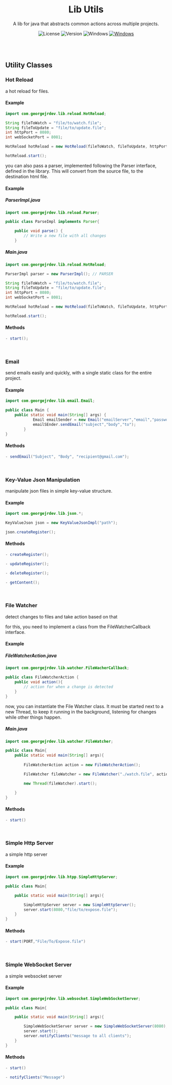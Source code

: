 <div id="title" align="center">
  <h1>Lib Utils</h1>
  <p>A lib for java that abstracts common actions across multiple projects.</p>
</div>

<div id="badges" align="center">
  
![License](https://img.shields.io/github/license/georgejrdev/Lib-Utils.svg)
![Version](https://img.shields.io/badge/version-1.1.0-53918E.svg)
![Windows](https://img.shields.io/badge/made%20for-java-AD6845.svg)
<a href="https://github.com/georgejrdev/Lib-Utils/raw/main/build/Lib-Utils-1.1.0.jar">![Windows](https://img.shields.io/badge/download-lib-AA155E.svg)</a>

</div>

<br>
<br>

## Utility Classes

### Hot Reload
a hot reload for files.

#### Example

```java
import com.georgejrdev.lib.reload.HotReload;

String fileToWatch = "file/to/watch.file";
String fileToUpdate = "file/to/update.file";
int httpPort = 8080;
int webSocketPort = 8081;

HotReload hotReload = new HotReload(fileToWatch, fileToUpdate, httpPort, webSocketPort);

hotReload.start();
```

you can also pass a parser, implemented following the Parser interface, defined in the library. This will convert from the source file, to the destination html file.

#### Example

##### ParserImpl.java
```java
import com.georgejrdev.lib.reload.Parser;

public class ParseImpl implements Parser{

    public void parse() {  
        // Write a new file with all changes
    }
```

##### Main.java

```java
import com.georgejrdev.lib.reload.HotReload;

ParserImpl parser = new ParserImpl(); // PARSER

String fileToWatch = "file/to/watch.file";
String fileToUpdate = "file/to/update.file";
int httpPort = 8080;
int webSocketPort = 8081;

HotReload hotReload = new HotReload(fileToWatch, fileToUpdate, httpPort, webSocketPort, parser); // <- PARSER

hotReload.start();
```

#### Methods
```java
- start();
```

<br>

### Email
send emails easily and quickly, with a single static class for the entire project.

#### Example 

```java
import com.georgejrdev.lib.email.Email;

public class Main {
    public static void main(String[] args) {
            Email emailSender = new Email("emailServer","email","password");
            emailSEnder.sendEmail("subject","body","to");
        } 
}
```
#### Methods
```java
- sendEmail("Subject", "Body", "recipient@gmail.com");
```

<br>

### Key-Value Json Manipulation

manipulate json files in simple key-value structure.

#### Example

```java
import com.georgejrdev.lib.json.*;

KeyValueJson json = new KeyValueJsonImpl("path");

json.createRegister();
```

#### Methods
```java
- createRegister();
```
```java
- updateRegister();
```
```java
- deleteRegister();
```
```java
- getContent();
```

<br>

### File Watcher

detect changes to files and take action based on that

for this, you need to implement a class from the FileWatcherCallback interface.

#### Example

##### FileWatcherAction.java

```java
import com.georgejrdev.lib.watcher.FileWacherCallback;

public class FileWatcherAction {
    public void action(){
        // action for when a change is detected
    }
}
```

now, you can instantiate the File Watcher class. It must be started next to a new Thread, to keep it running in the background, listening for changes while other things happen.


##### Main.java
```java
import com.georgejrdev.lib.watcher.FileWatcher;

public class Main{
    public static void main(String[] args){
    
        FileWatcherAction action = new FileWatcherAction();

        FileWatcher fileWatcher = new FileWatcher("./watch.file", action);

        new Thread(fileWatcher).start();

    }
}
```

#### Methods
```java
- start() 
```

<br>

### Simple Http Server

a simple http server

#### Example

```java
import com.georgejrdev.lib.htpp.SimpleHttpServer;

public class Main{

    public static void main(String[] args){

        SimpleHttpServer server = new SimpleHttpServer();
        server.start(8080,"file/to/expose.file");
    }
}
```

#### Methods

```java
- start(PORT,"File/To/Expose.file")
```

<br>

### Simple WebSocket Server

a simple websocket server

#### Example

```java
import com.georgejrdev.lib.websocket.SimpleWebSocketServer;

public class Main{

    public static void main(String[] args){

        SimpleWebSocketServer server = new SimpleWebSocketServer(8080);
        server.start();
        server.notifyClients("message to all clients");
    }
}
```

#### Methods

```java
- start()
```

```java
- notifyClients("Message")
```